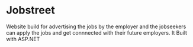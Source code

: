 # Jobstreet
Website build for advertising the jobs by the employer and the jobseekers can apply the jobs and get connnected with their future employers. It Built with ASP.NET
